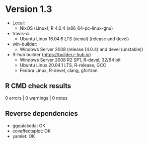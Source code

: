 # Version 1.3

* Local:
  - NixOS (Linux), R 4.0.4 (x86_64-pc-linux-gnu)
* travis-ci:
  - Ubuntu Linux 16.04.6 LTS (xenial) (release and devel)
* win-builder:
  - Windows Server 2008 (release (4.0.4) and devel (unstable))
* R-hub builder (https://builder.r-hub.io)
  - Windows Server 2008 R2 SP1, R-devel, 32/64 bit
  - Ubuntu Linux 20.04.1 LTS, R-release, GCC
  - Fedora Linux, R-devel, clang, gfortran

## R CMD check results

0 errors | 0 warnings | 0 notes

## Reverse dependencies

* ggquickeda: OK
* coveffectsplot: OK
* yamlet: OK

